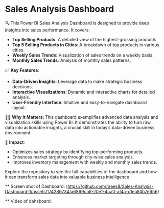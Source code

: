 # Sales Analysis Dashboard

🔍 This Power BI Sales Analysis Dashboard is designed to provide deep insights into sales performance. It covers:

- **Top Selling Products**: A detailed view of the highest-grossing products.
- **Top 5 Selling Products in Cities**: A breakdown of top products in various cities.
- **Weekly Sales Trends**: Visualization of sales trends on a weekly basis.
- **Monthly Sales Trends**: Analysis of monthly sales patterns.

📈 **Key Features**:
- **Data-Driven Insights**: Leverage data to make strategic business decisions.
- **Interactive Visualizations**: Dynamic and interactive charts for detailed analysis.
- **User-Friendly Interface**: Intuitive and easy-to-navigate dashboard layout.

👨‍💼 **Why It Matters**:
This dashboard exemplifies advanced data analysis and visualization skills using Power BI. It demonstrates the ability to turn raw data into actionable insights, a crucial skill in today’s data-driven business environment.

🌟 **Impact**:
- Optimizes sales strategy by identifying top-performing products.
- Enhances market targeting through city-wise sales analysis.
- Improves inventory management with weekly and monthly sales trends.

Explore the repository to see the full capabilities of the dashboard and how it can transform sales data into valuable business intelligence.

** Screen shot of Dashboard:
(https://github.com/raees8/Sales-Analysis-Dashboard-1/assets/174289734/a6869ca8-20e1-4ca0-af4a-c1ea80b7e656)

** Video of dahsboard:







